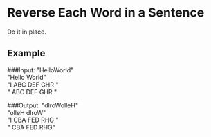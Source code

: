 # Reverse Each Word in a Sentence
Do it in place.

## Example

###Input: 
"HelloWorld"	<br />
"Hello World"	<br />
"I 	ABC	DEF  GHR	"	<br />
" ABC	DEF  GHR "		<br />

###Output: 
"dlroWolleH" 	<br />
"olleH dlroW"	<br />
"I 	CBA	FED  RHG	"	<br /> 
" CBA	FED  RHG"	<br />
